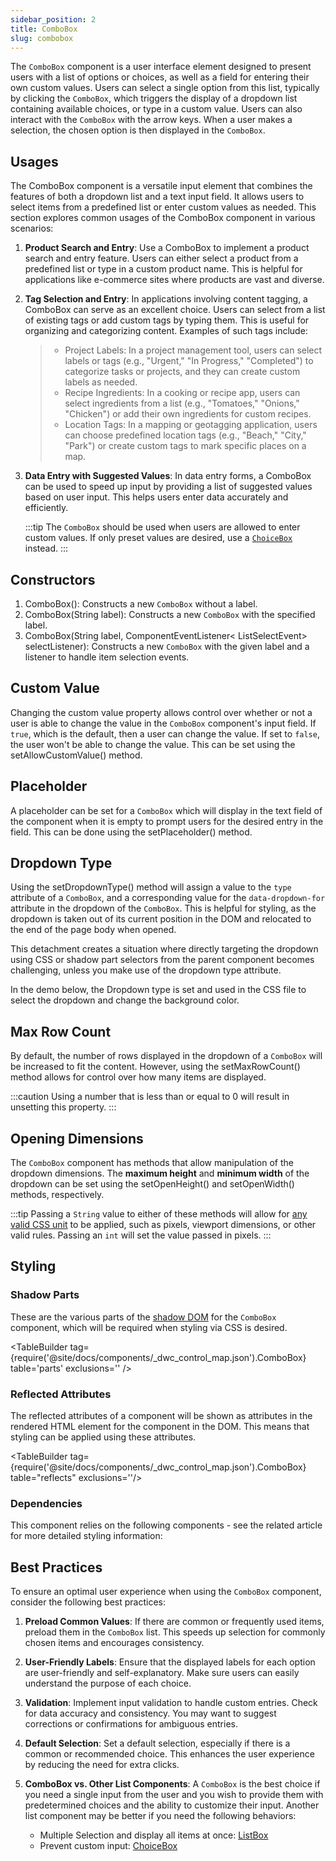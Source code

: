 ```yaml
---
sidebar_position: 2
title: ComboBox
slug: combobox
---
```


<DocChip tooltipText="This component will render with a shadow DOM, an API built into the browser that facilitates encapsulation." label="Shadow" component="a" href="../../glossary#shadow-dom" target="_blank" clickable={true} iconName="shadow" />

<DocChip tooltipText="The name of the web component that will render in the DOM." label="dwc-combobox" clickable={false} iconName='code'/>

<JavadocLink type="foundation" location="com/webforj/component/list/ComboBox" top='true'/>

<ComponentBasics />

The `ComboBox` component is a user interface element designed to present users with a list of options or choices, as well as a field for entering their own custom values. Users can select a single option from this list, typically by clicking the `ComboBox`, which triggers the display of a dropdown list containing available choices, or type in a custom value. Users can also interact with the `ComboBox` with the arrow keys. When a user makes a selection, the chosen option is then displayed in the `ComboBox`. 

<!-- <ComponentDemo 
path='https://demo.webforj.com/webapp/controlsamples?class=componentdemos.comboboxdemos.ComboBoxDemo' 
javaE='https://raw.githubusercontent.com/webforj/ControlSamples/main/src/main/java/componentdemos/comboboxdemos/ComboBoxDemo.java'
cssURL='https://raw.githubusercontent.com/webforj/ControlSamples/main/src/main/resources/css/textcomboboxstyles/demo_styles.css'
height = '200px'
/> -->

## Usages

The ComboBox component is a versatile input element that combines the features of both a dropdown list and a text input field. It allows users to select items from a predefined list or enter custom values as needed. This section explores common usages of the ComboBox component in various scenarios:

1. **Product Search and Entry**: Use a ComboBox to implement a product search and entry feature. Users can either select a product from a predefined list or type in a custom product name. This is helpful for applications like e-commerce sites where products are vast and diverse.

2. **Tag Selection and Entry**: In applications involving content tagging, a ComboBox can serve as an excellent choice. Users can select from a list of existing tags or add custom tags by typing them. This is useful for organizing and categorizing content. Examples of such tags include:
    >- Project Labels: In a project management tool, users can select labels or tags (e.g., "Urgent," "In Progress," "Completed") to categorize tasks or projects, and they can create custom labels as needed.
    >- Recipe Ingredients:  In a cooking or recipe app, users can select ingredients from a list (e.g., "Tomatoes," "Onions," "Chicken") or add their own ingredients for custom recipes.
    >- Location Tags:  In a mapping or geotagging application, users can choose predefined location tags (e.g., "Beach," "City," "Park") or create custom tags to mark specific places on a map.

3. **Data Entry with Suggested Values**: In data entry forms, a ComboBox can be used to speed up input by providing a list of suggested values based on user input. This helps users enter data accurately and efficiently.

    :::tip
    The `ComboBox` should be used when users are allowed to enter custom values. If only preset values are desired, use a [`ChoiceBox`](./choice-box.md) instead.
    :::

## Constructors

1. <JavadocLink type="foundation" location="com/webforj/component/list/ComboBox" code='true' suffix='#<init>()'>ComboBox()</JavadocLink>: Constructs a new `ComboBox` without a label.
2. <JavadocLink type="foundation" location="com/webforj/component/list/ComboBox" code='true' suffix='#<init>(java.lang.String)'>ComboBox(String label)</JavadocLink>: Constructs a new `ComboBox` with the specified label.
3. <JavadocLink type="foundation" location="com/webforj/component/list/ComboBox" code='true' suffix='#<init>(java.lang.String,org.dwcj.component.event.ComponentEventListener)'>ComboBox(String label, ComponentEventListener< ListSelectEvent> selectListener)</JavadocLink>: Constructs a new `ComboBox` with the given label and a listener to handle item selection events.


## Custom Value

Changing the custom value property allows control over whether or not a user is able to change the value in the `ComboBox` component's input field. If `true`, which is the default, then a user can change the value. If set to `false`, the user won't be able to change the value. This can be set using the <JavadocLink type="foundation" location="com/webforj/component/list/ComboBox" code='true' suffix='#setAllowCustomValue(boolean)'>setAllowCustomValue()</JavadocLink> method.

<ComponentDemo 
path='https://demo.webforj.com/webapp/controlsamples?class=componentdemos.comboboxdemos.ComboBoxCustomValue' 
javaE='https://raw.githubusercontent.com/webforj/ControlSamples/main/src/main/java/componentdemos/comboboxdemos/ComboBoxCustomValue.java'
javaC='https://raw.githubusercontent.com/webforj/ControlSamples/main/src/main/code_snippets/combobox/CustomValue.txt'
height = '200px'
/>

## Placeholder

A placeholder can be set for a `ComboBox` which will display in the text field of the component when it is empty to prompt users for the desired entry in the field. This can be done using the <JavadocLink type="foundation" location="com/webforj/component/list/ComboBox" code='true' suffix='#setPlaceholder(java.lang.String)'>setPlaceholder()</JavadocLink> method.

<ComponentDemo 
path='https://demo.webforj.com/webapp/controlsamples?class=componentdemos.comboboxdemos.ComboBoxPlaceholder' 
javaE='https://raw.githubusercontent.com/webforj/ControlSamples/main/src/main/java/componentdemos/comboboxdemos/ComboBoxPlaceholder.java'
javaC='https://raw.githubusercontent.com/webforj/ControlSamples/main/src/main/code_snippets/combobox/Placeholder.txt'
height = '200px'
/>

## Dropdown Type

Using the <JavadocLink type="foundation" location="com/webforj/component/list/DwcSelectDropdown" code='true' suffix='#setDropdownType(java.lang.String)'>setDropdownType()</JavadocLink> method will assign a value to the `type` attribute of a `ComboBox`, and a corresponding value for the `data-dropdown-for` attribute in the dropdown of the `ComboBox`. This is helpful for styling, as the dropdown is taken out of its current position in the DOM and relocated to the end of the page body when opened.

This detachment creates a situation where directly targeting the
dropdown using CSS or shadow part selectors from the parent component becomes challenging, unless you make use of the dropdown type attribute.

In the demo below, the Dropdown type is set and used in the CSS file to select the dropdown and change the background color.

<ComponentDemo 
path='https://demo.webforj.com/webapp/controlsamples?class=componentdemos.comboboxdemos.ComboBoxDropdownType' 
javaE='https://raw.githubusercontent.com/webforj/ControlSamples/main/src/main/java/componentdemos/comboboxdemos/ComboBoxDropdownType.java'
javaC='https://raw.githubusercontent.com/webforj/ControlSamples/main/src/main/code_snippets/combobox/DropdownType.txt'
cssURL='https://raw.githubusercontent.com/webforj/ControlSamples/main/src/main/resources/css/textcomboboxstyles/dropdown_styles.css'
height='250px'
/>

## Max Row Count

By default, the number of rows displayed in the dropdown of a `ComboBox` will be increased to fit the content. However, using the <JavadocLink type="foundation" location="com/webforj/component/list/DwcSelectDropdown" code='true' suffix='#setMaxRowCount(int)'>setMaxRowCount()</JavadocLink> method allows for control over how many items are displayed.

:::caution
Using a number that is less than or equal to 0 will result in unsetting this property.
:::

<ComponentDemo 
path='https://demo.webforj.com/webapp/controlsamples?class=componentdemos.comboboxdemos.ComboBoxMaxRowDemo' 
javaE='https://raw.githubusercontent.com/webforj/ControlSamples/main/src/main/java/componentdemos/comboboxdemos/ComboBoxMaxRowDemo.java'
javaC='https://raw.githubusercontent.com/webforj/ControlSamples/main/src/main/code_snippets/combobox/MaxRow.txt'
height='250px'
/>

## Opening Dimensions

The `ComboBox` component has methods that allow manipulation of the dropdown dimensions. The **maximum height** and **minimum width** of the dropdown can be set using the <JavadocLink type="foundation" location="com/webforj/component/list/DwcSelectDropdown" code='true' suffix='#setOpenHeight(int)'>setOpenHeight()</JavadocLink> and <JavadocLink type="foundation" location="com/webforj/component/list/DwcSelectDropdown" code='true' suffix='#setOpenWidth(int)'>setOpenWidth()</JavadocLink> methods, respectively. 

:::tip
Passing a `String` value to either of these methods will allow for [any valid CSS unit](https://developer.mozilla.org/en-US/docs/Learn/CSS/Building_blocks/Values_and_units) to be applied, such as pixels, viewport dimensions, or other valid rules. Passing an `int` will set the value passed in pixels.
:::

## Styling

<!-- ### Expanses -->

<!-- The `ComboBox` component comes with 5 expanses for quick styling without the use of CSS. Expanses are supported by use of a built-in enum class.

<ComponentDemo 
path='https://demo.webforj.com/webapp/controlsamples?class=componentdemos.comboboxdemos.TextComboBoxExpanses' 
javaE='https://raw.githubusercontent.com/webforj/ControlSamples/main/src/main/java/componentdemos/comboboxdemos/TextComboBoxExpanses.java'
javaC='https://raw.githubusercontent.com/webforj/ControlSamples/main/src/main/code_snippets/textcombobox/Expanses.txt'
cssURL='https://raw.githubusercontent.com/webforj/ControlSamples/main/src/main/resources/css/textcomboboxstyles/expanse_styles.css' 
javaHighlight='{24,27,30,33,36}'
height = '350px'
/> -->

### Shadow Parts

These are the various parts of the [shadow DOM](../../glossary#shadow-dom) for the `ComboBox` component, which will be required when styling via CSS is desired.

<TableBuilder tag={require('@site/docs/components/_dwc_control_map.json').ComboBox} table='parts' exclusions='' />

### Reflected Attributes

The reflected attributes of a component will be shown as attributes in the rendered HTML element for the component in the DOM. This means that styling can be applied using these attributes.

<TableBuilder tag={require('@site/docs/components/_dwc_control_map.json').ComboBox} table="reflects" exclusions=''/>

### Dependencies

This component relies on the following components - see the related article for more detailed styling information:

<TableBuilder tag='dwc-list-edit' table="dependencies"/>

## Best Practices 

To ensure an optimal user experience when using the `ComboBox` component, consider the following best practices:

1. **Preload Common Values**: If there are common or frequently used items, preload them in the `ComboBox` list. This speeds up selection for commonly chosen items and encourages consistency.

2. **User-Friendly Labels**: Ensure that the displayed labels for each option are user-friendly and self-explanatory. Make sure users can easily understand the purpose of each choice.

3. **Validation**: Implement input validation to handle custom entries. Check for data accuracy and consistency. You may want to suggest corrections or confirmations for ambiguous entries.

4. **Default Selection**: Set a default selection, especially if there is a common or recommended choice. This enhances the user experience by reducing the need for extra clicks.

5. **ComboBox vs. Other List Components**: A `ComboBox` is the best choice if you need a single input from the user and you wish to provide them with predetermined choices and the ability to customize their input. Another list component may be better if you need the following behaviors:
    - Multiple Selection and display all items at once: [ListBox](./list-box.md)
    - Prevent custom input: [ChoiceBox](./choice-box.md)